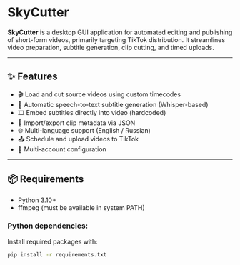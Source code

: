 # SkyCutter

**SkyCutter** is a desktop GUI application for automated editing and publishing of short-form videos, primarily targeting TikTok distribution. It streamlines video preparation, subtitle generation, clip cutting, and timed uploads.

---

## ✨ Features

- 🎬 Load and cut source videos using custom timecodes  
- 📝 Automatic speech-to-text subtitle generation (Whisper-based)  
- 🎞 Embed subtitles directly into video (hardcoded)  
- 📁 Import/export clip metadata via JSON  
- 🌐 Multi-language support (English / Russian)  
- 📤 Schedule and upload videos to TikTok  
- 👤 Multi-account configuration  

---

## 📦 Requirements

- Python 3.10+
- ffmpeg (must be available in system PATH)

### Python dependencies:
Install required packages with:

```bash
pip install -r requirements.txt
